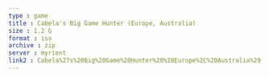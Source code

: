 ```yaml
---
type : game
title : Cabela's Big Game Hunter (Europe, Australia)
size : 1.2 G
format : iso
archive : zip
server : myrient
link2 : Cabela%27s%20Big%20Game%20Hunter%20%28Europe%2C%20Australia%29
---
```

